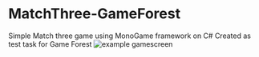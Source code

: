 # MatchThree-GameForest
Simple Match three game using MonoGame framework on C#
Created as test task for Game Forest
![example gamescreen](https://github.com/RunoLight/MatchThree-GameForest/blob/master/example.png)
